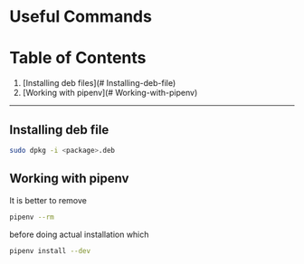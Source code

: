 # Useful Commands

# Table of Contents
1. [Installing deb files](# Installing-deb-file)
2. [Working with pipenv](# Working-with-pipenv)

----

## Installing deb file

```bash
sudo dpkg -i <package>.deb
```

## Working with pipenv

It is better to remove

```bash
pipenv --rm
```
before doing actual installation which 

```bash
pipenv install --dev
```


